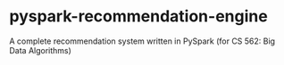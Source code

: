 # pyspark-recommendation-engine
A complete recommendation system written in PySpark (for CS 562: Big Data Algorithms)

